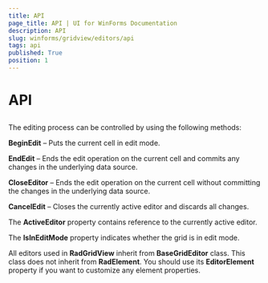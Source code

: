 ```yaml
---
title: API
page_title: API | UI for WinForms Documentation
description: API
slug: winforms/gridview/editors/api
tags: api
published: True
position: 1
---
```


# API



## 

The editing process can be controlled by using the following methods:

__BeginEdit__ – Puts the current cell in edit mode.

__EndEdit__ – Ends the edit operation on the current cell and commits any changes in the underlying data source.

__CloseEditor__ – Ends the edit operation on the current cell without committing the changes in the underlying data source.

__CancelEdit__ – Closes the currently active editor and discards all changes.

The __ActiveEditor__ property contains reference to the currently active editor. 

The __IsInEditMode__ property indicates whether the grid is in edit mode.

All editors used in __RadGridView__ inherit from __BaseGridEditor__ class. This class does not inherit from __RadElement__. You should use its __EditorElement__ property if you want to customize any element properties.
